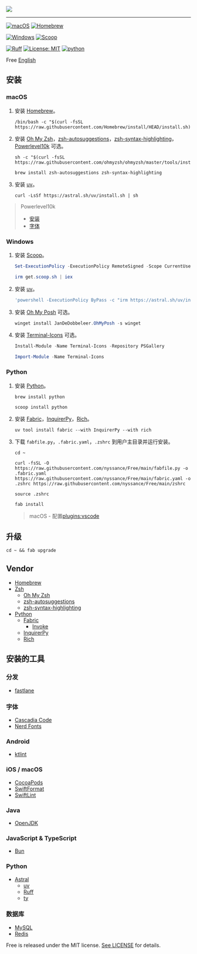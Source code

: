 <picture>
  <source media="(prefers-color-scheme: dark)" srcset="https://readme-typing-svg.demolab.com?Line+all+my+ducks+up+in+a+row~;%E4%BA%95%E4%BA%95%E5%85%AE%E5%85%B6%E6%9C%89%E7%90%86%E4%B9%9F~&font=Noto+Sans&size=24&color=FFFFFF" />
  <img src="https://readme-typing-svg.demolab.com?lines=Line+all+my+ducks+up+in+a+row~;%E4%BA%95%E4%BA%95%E5%85%AE%E5%85%B6%E6%9C%89%E7%90%86%E4%B9%9F~&font=Noto+Sans&size=24&color=000000" />
</picture>

---

[![macOS](https://img.shields.io/badge/macOS_15-4f4f4f?style=for-the-badge&logo=apple)](https://www.apple.com.cn/macos/macos-sequoia/)
[![Homebrew](https://img.shields.io/badge/Homebrew-2d2a25?style=for-the-badge&logo=homebrew)](https://brew.sh)

[![Windows](https://img.shields.io/badge/Windows_11-0078d4?style=for-the-badge&logo=windows11)](https://www.microsoft.com/windows/)
[![Scoop](https://img.shields.io/badge/Scoop-white?style=for-the-badge)](https://scoop.sh)

[![Ruff](https://img.shields.io/endpoint?url=https://raw.githubusercontent.com/astral-sh/ruff/main/assets/badge/v2.json)](https://github.com/astral-sh/ruff)
[![License: MIT](https://img.shields.io/badge/license-MIT-green)](https://opensource.org/licenses/MIT)
[![python](https://img.shields.io/badge/python-3.13-3776AB)](https://www.python.org)

Free [English](https://github.com/nyssance/Free/blob/main/README.md)

## 安装

### macOS

1. 安装 [Homebrew]。

    ```shell
    /bin/bash -c "$(curl -fsSL https://raw.githubusercontent.com/Homebrew/install/HEAD/install.sh)"
    ```

2. 安装 [Oh My Zsh]，[zsh-autosuggestions]，[zsh-syntax-highlighting]，[Powerlevel10k] 可选。

    ```shell
    sh -c "$(curl -fsSL https://raw.githubusercontent.com/ohmyzsh/ohmyzsh/master/tools/install.sh)"
    ```

    ```shell
    brew install zsh-autosuggestions zsh-syntax-highlighting
    ```

3. 安装 [uv]。

    ```shell
    curl -LsSf https://astral.sh/uv/install.sh | sh
    ```

> Powerlevel10k
>
> - [安装](https://github.com/romkatv/powerlevel10k?tab=readme-ov-file#installation)
> - [字体](https://github.com/romkatv/powerlevel10k/tree/master?tab=readme-ov-file#fonts)

### Windows

1. 安装 [Scoop]。

    ```powershell
    Set-ExecutionPolicy -ExecutionPolicy RemoteSigned -Scope CurrentUser
    ```

    ```powershell
    irm get.scoop.sh | iex
    ```

2. 安装 [uv]。

    ```powershell
    'powershell -ExecutionPolicy ByPass -c "irm https://astral.sh/uv/install.ps1 | iex"'
    ```

3. 安装 [Oh My Posh] 可选。

    ```powershell
    winget install JanDeDobbeleer.OhMyPosh -s winget
    ```

4. 安装 [Terminal-Icons] 可选。

    ```powershell
    Install-Module -Name Terminal-Icons -Repository PSGallery
    ```

    ```powershell
    Import-Module -Name Terminal-Icons
    ```

### Python

1. 安装 [Python]。

    ```shell
    brew install python
    ```

    ```powershell
    scoop install python
    ```

2. 安装 [Fabric]，[InquirerPy]，[Rich]。

    ```shell
    uv tool install fabric --with InquirerPy --with rich
    ```

3. 下载 `fabfile.py`，`.fabric.yaml`，`.zshrc` 到用户主目录并运行安装。

    ```shell
    cd ~
    ```

    ```shell
    curl -fsSL -O https://raw.githubusercontent.com/nyssance/Free/main/fabfile.py -o .fabric.yaml https://raw.githubusercontent.com/nyssance/Free/main/fabric.yaml -o .zshrc https://raw.githubusercontent.com/nyssance/Free/main/zshrc
    ```

    ```shell
    source .zshrc
    ```

    ```shell
    fab install
    ```

    > macOS - 配置[plugins:vscode](https://github.com/ohmyzsh/ohmyzsh/tree/master/plugins/vscode)

## 升级

```shell
cd ~ && fab upgrade
```

## Vendor

- [Homebrew]
- [Zsh](https://www.zsh.org)
  - [Oh My Zsh]
  - [zsh-autosuggestions]
  - [zsh-syntax-highlighting]
- [Python]
  - [Fabric]
    - [Invoke](https://www.pyinvoke.org)
  - [InquirerPy]
  - [Rich]

## 安装的工具

### 分发

- [fastlane](https://fastlane.tools)

### 字体

- [Cascadia Code](https://github.com/microsoft/cascadia-code)
- [Nerd Fonts](https://www.nerdfonts.com)

### Android

- [ktlint](https://github.com/pinterest/ktlint)

### iOS / macOS

- [CocoaPods](https://cocoapods.org)
- [SwiftFormat](https://github.com/nicklockwood/SwiftFormat)
- [SwiftLint](https://github.com/realm/SwiftLint)

### Java

- [OpenJDK](https://openjdk.java.net)

### JavaScript & TypeScript

- [Bun](https://bun.sh)

### Python

- [Astral](https://astral.sh)
  - [uv]
  - [Ruff](https://astral.sh/ruff)
  - [ty](https://github.com/astral-sh/ty)

### 数据库

- [MySQL](https://www.mysql.com)
- [Redis](https://redis.io)

Free is released under the MIT license. [See LICENSE](https://github.com/nyssance/Free/blob/main/LICENSE) for details.

[HomeBrew]: https://brew.sh/zh-cn/
[Oh My Zsh]: https://ohmyz.sh
[zsh-autosuggestions]: https://github.com/zsh-users/zsh-autosuggestions
[zsh-syntax-highlighting]: https://github.com/zsh-users/zsh-syntax-highlighting
[Powerlevel10k]: https://github.com/romkatv/powerlevel10k

[Scoop]: https://scoop.sh
[Oh My Posh]: https://ohmyposh.dev
[Terminal-Icons]: https://github.com/devblackops/Terminal-Icons

[Python]: https://www.python.org
[uv]: https://astral.sh/uv
[Fabric]: https://www.fabfile.org
[InquirerPy]: https://github.com/kazhala/InquirerPy
[Rich]: https://github.com/Textualize/rich
